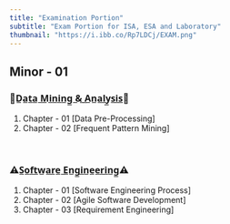 ```yaml
---
title: "Examination Portion"
subtitle: "Exam Portion for ISA, ESA and Laboratory"
thumbnail: "https://i.ibb.co/Rp7LDCj/EXAM.png"
---
```


##  Minor - 01 

### 🔴D̲a̲t̲a̲ ̲M̲i̲n̲i̲n̲g̲ ̲&̲ ̲A̲n̲a̲l̲y̲s̲i̲s̲🔴

1. Chapter - 01 [Data Pre-Processing]
2. Chapter - 02 [Frequent Pattern Mining]

&nbsp;

### ⚠️S̲o̲f̲t̲w̲a̲r̲e̲ ̲E̲n̲g̲i̲n̲e̲e̲r̲i̲n̲g̲⚠️

1. Chapter - 01 [Software Engineering Process]
2. Chapter - 02 [Agile Software Development]
3. Chapter - 03 [Requirement Engineering]